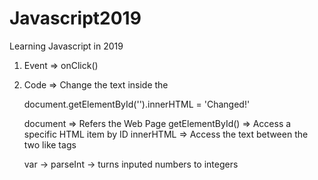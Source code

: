 # Javascript2019
Learning Javascript in 2019

1. Event => onClick()
2. Code => Change the text inside the <p>
    document.getElementById('').innerHTML = 'Changed!'

    document => Refers the Web Page
    getElementById() => Access a specific HTML item by ID
    innerHTML => Access the text between the two like tags

    var ->
    parseInt -> turns inputed numbers to integers
